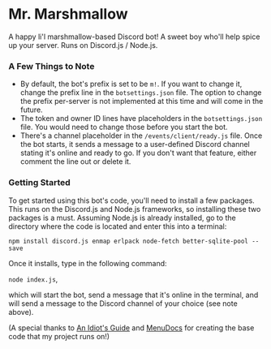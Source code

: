 # Mr. Marshmallow
A happy li'l marshmallow-based Discord bot! A sweet boy who'll help spice up your server. Runs on Discord.js / Node.js.

### A Few Things to Note
- By default, the bot's prefix is set to be `m!`. If you want to change it, change the prefix line in the `botsettings.json` file. The option to change the prefix per-server is not implemented at this time and will come in the future.
- The token and owner ID lines have placeholders in the `botsettings.json` file. You would need to change those before you start the bot.
- There's a channel placeholder in the `/events/client/ready.js` file. Once the bot starts, it sends a message to a user-defined Discord channel stating it's online and ready to go. If you don't want that feature, either comment the line out or delete it.

### Getting Started
To get started using this bot's code, you'll need to install a few packages. This runs on the Discord.js and Node.js frameworks, so installing these two packages is a must.
Assuming Node.js is already installed, go to the directory where the code is located and enter this into a terminal:

`npm install discord.js enmap erlpack node-fetch better-sqlite-pool --save`

Once it installs, type in the following command:

`node index.js`, 

which will start the bot, send a message that it's online in the terminal, and will send a message to the Discord channel of your choice (see note above).

(A special thanks to [An Idiot's Guide](https://github.com/AnIdiotsGuide/discordjs-bot-guide) and [MenuDocs](https://github.com/MenuDocs/Discord.JS-Tutorial) for creating the base code that my project runs on!)
